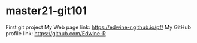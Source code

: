 # master21-git101
First git project
My Web page link: https://edwine-r.github.io/pf/
My GitHub profile link: https://github.com/Edwine-R